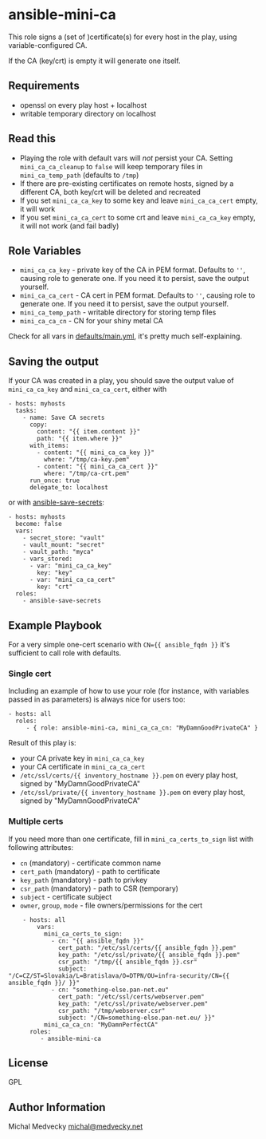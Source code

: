 # ansible-mini-ca

This role signs a (set of )certificate(s) for every host in the play, using variable-configured CA.

If the CA (key/crt) is empty it will generate one itself.

## Requirements

* openssl on every play host + localhost
* writable temporary directory on localhost

## Read this

* Playing the role with default vars will *not* persist your CA. Setting `mini_ca_ca_cleanup` to `false` will keep temporary files in `mini_ca_temp_path` (defaults to `/tmp`)
* If there are pre-existing certificates on remote hosts, signed by a different CA, both key/crt will be deleted and recreated
* If you set `mini_ca_ca_key` to some key and leave `mini_ca_ca_cert` empty, it will work
* If you set `mini_ca_ca_cert` to some crt and leave `mini_ca_ca_key` empty, it will not work (and fail badly)

## Role Variables

* `mini_ca_ca_key` - private key of the CA in PEM format. Defaults to `''`, causing role to generate one. If you need it to persist, save the output yourself.
* `mini_ca_ca_cert` - CA cert in PEM format. Defaults to `''`, causing role to generate one. If you need it to persist, save the output yourself.
* `mini_ca_temp_path` - writable directory for storing temp files
* `mini_ca_ca_cn` - CN for your shiny metal CA

Check for all vars in [defaults/main.yml](defaults/main.yml), it's pretty much self-explaining.

## Saving the output

If your CA was created in a play, you should save the output value of `mini_ca_ca_key` and `mini_ca_ca_cert`, either with

```
- hosts: myhosts
  tasks:
    - name: Save CA secrets
      copy:
        content: "{{ item.content }}"
        path: "{{ item.where }}"
      with_items:
        - content: "{{ mini_ca_ca_key }}"
          where: "/tmp/ca-key.pem"
        - content: "{{ mini_ca_ca_cert }}"
          where: "/tmp/ca-crt.pem"
      run_once: true
      delegate_to: localhost
```

or with [ansible-save-secrets](https://gitlab.tools.in.pan-net.eu/ansible-roles/ansible-save-secrets/):

```
- hosts: myhosts
  become: false
  vars:
    - secret_store: "vault"
    - vault_mount: "secret"
    - vault_path: "myca"
    - vars_stored:
      - var: "mini_ca_ca_key"
        key: "key"
      - var: "mini_ca_ca_cert"
        key: "crt"
  roles:
    - ansible-save-secrets
```

## Example Playbook

For a very simple one-cert scenario with `CN={{ ansible_fqdn }}` it's sufficient to call role with defaults.

### Single cert

Including an example of how to use your role (for instance, with variables passed in as parameters) is always nice for users too:

    - hosts: all
      roles:
         - { role: ansible-mini-ca, mini_ca_ca_cn: "MyDamnGoodPrivateCA" }

Result of this play is:

  * your CA private key in `mini_ca_ca_key`
  * your CA certificate in `mini_ca_ca_cert`
  * `/etc/ssl/certs/{{ inventory_hostname }}.pem` on every play host, signed by "MyDamnGoodPrivateCA"
  * `/etc/ssl/private/{{ inventory_hostname }}.pem` on every play host, signed by "MyDamnGoodPrivateCA"

### Multiple certs

If you need more than one certificate, fill in `mini_ca_certs_to_sign` list with following attributes:

* `cn` (mandatory) - certificate common name
* `cert_path` (mandatory) - path to certificate
* `key_path` (mandatory) - path to privkey
* `csr_path` (mandatory) - path to CSR (temporary)
* `subject` - certificate subject
* `owner`, `group`, `mode` - file owners/permissions for the cert

```
    - hosts: all
        vars:
          mini_ca_certs_to_sign:
            - cn: "{{ ansible_fqdn }}"
              cert_path: "/etc/ssl/certs/{{ ansible_fqdn }}.pem"
              key_path: "/etc/ssl/private/{{ ansible_fqdn }}.pem"
              csr_path: "/tmp/{{ ansible_fqdn }}.csr"
              subject: "/C=CZ/ST=Slovakia/L=Bratislava/O=DTPN/OU=infra-security/CN={{ ansible_fqdn }}/ }}"
            - cn: "something-else.pan-net.eu"
              cert_path: "/etc/ssl/certs/webserver.pem"
              key_path: "/etc/ssl/private/webserver.pem"
              csr_path: "/tmp/webserver.csr"
              subject: "/CN=something-else.pan-net.eu/ }}"
          mini_ca_ca_cn: "MyDamnPerfectCA"
      roles:
         - ansible-mini-ca
```

## License

GPL

## Author Information

Michal Medvecky <michal@medvecky.net>
